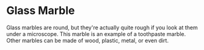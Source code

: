 # Glass Marble

Glass marbles are round, but they're actually quite rough if you look at them
under a microscope. This marble is an example of a toothpaste marble. Other
marbles can be made of wood, plastic, metal, or even dirt.
